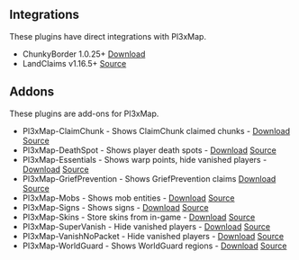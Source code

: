## Integrations

These plugins have direct integrations with Pl3xMap.

* ChunkyBorder 1.0.25+ [Download](https://www.spigotmc.org/resources/chunkyborder.84278/)
* LandClaims v1.16.5+ [Source](https://github.com/pl3xgaming/LandClaims/blob/master/pom.xml)

## Addons

These plugins are add-ons for Pl3xMap.

* Pl3xMap-ClaimChunk - Shows ClaimChunk claimed chunks - [Download](https://ci.pl3x.net/view/Pl3xMap/job/Pl3xMap-ClaimChunk) [Source](https://github.com/pl3xgaming/Pl3xMap-ClaimChunk)
* Pl3xMap-DeathSpot - Shows player death spots - [Download](https://ci.pl3x.net/view/Pl3xMap/job/Pl3xMap-DeathSpot) [Source](https://github.com/pl3xgaming/Pl3xMap-DeathSpot)
* Pl3xMap-Essentials - Shows warp points, hide vanished players - [Download](https://ci.pl3x.net/view/Pl3xMap/job/Pl3xMap-Essentials) [Source](https://github.com/pl3xgaming/Pl3xMap-Essentials)
* Pl3xMap-GriefPrevention - Shows GriefPrevention claims [Download](https://ci.pl3x.net/view/Pl3xMap/job/Pl3xMap-GriefPrevention) [Source](https://github.com/pl3xgaming/Pl3xMap-GriefPrevention)
* Pl3xMap-Mobs - Shows mob entities - [Download](https://ci.pl3x.net/view/Pl3xMap/job/Pl3xMap-Mobs) [Source](https://github.com/pl3xgaming/Pl3xMap-Mobs)
* Pl3xMap-Signs - Shows signs - [Download](https://ci.pl3x.net/view/Pl3xMap/job/Pl3xMap-Signs) [Source](https://github.com/pl3xgaming/Pl3xMap-Signs)
* Pl3xMap-Skins - Store skins from in-game - [Download](https://ci.pl3x.net/view/Pl3xMap/job/Pl3xMap-Skins) [Source](https://github.com/pl3xgaming/Pl3xMap-Skins)
* Pl3xMap-SuperVanish - Hide vanished players - [Download](https://ci.pl3x.net/view/Pl3xMap/job/Pl3xMap-SuperVanish) [Source](https://github.com/pl3xgaming/Pl3xMap-SuperVanish)
* Pl3xMap-VanishNoPacket - Hide vanished players - [Download](https://ci.notom3ga.me/job/Pl3xMap-VanishNoPacket) [Source](https://github.com/notOM3GA/Pl3xMap-VanishNoPacket)
* Pl3xMap-WorldGuard - Shows WorldGuard regions - [Download](https://ci.pl3x.net/view/Pl3xMap/job/Pl3xMap-WorldGuard) [Source](https://github.com/pl3xgaming/Pl3xMap-WorldGuard)
